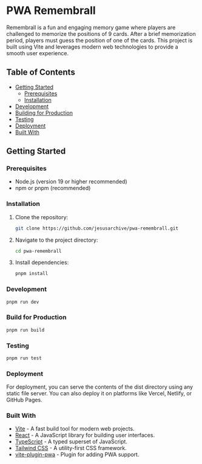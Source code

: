 # PWA Remembrall

Remembrall is a fun and engaging memory game where players are challenged to memorize the positions of 9 cards. After a brief memorization period, players must guess the position of one of the cards. This project is built using Vite and leverages modern web technologies to provide a smooth user experience.

## Table of Contents

- [Getting Started](#getting-started)
  - [Prerequisites](#prerequisites)
  - [Installation](#installation)
- [Development](#development)
- [Building for Production](#building-for-production)
- [Testing](#testing)
- [Deployment](#deployment)
- [Built With](#built-with)

## Getting Started

### Prerequisites

- Node.js (version 19 or higher recommended)
- npm or pnpm (recommended)

### Installation

1. Clone the repository:
   ```bash
   git clone https://github.com/jesusarchive/pwa-remembrall.git
   ```
2. Navigate to the project directory:
   ```bash
   cd pwa-remembrall
   ```
3. Install dependencies:
   ```bash
   pnpm install
   ```

### Development

```bash
pnpm run dev
```

### Build for Production

```bash
pnpm run build
```

### Testing

```bash
pnpm run test
```

### Deployment

For deployment, you can serve the contents of the dist directory using any static file server. You can also deploy it on platforms like Vercel, Netlify, or GitHub Pages.

### Built With

- [Vite](https://vite.dev/) - A fast build tool for modern web projects.
- [React](https://react.dev/) - A JavaScript library for building user interfaces.
- [TypeScript](https://www.typescriptlang.org/) - A typed superset of JavaScript.
- [Tailwind CSS](https://tailwindcss.com/) - A utility-first CSS framework.
- [vite-plugin-pwa](https://github.com/vite-pwa/vite-plugin-pwa) - Plugin for adding PWA support.
